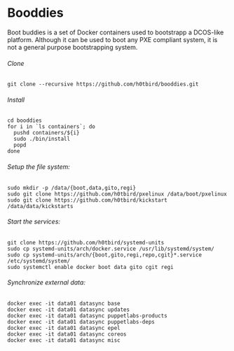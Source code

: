 # Booddies

Boot buddies is a set of Docker containers used to bootstrapp a DCOS-like platform.
Although it can be used to boot any PXE compliant system, it is not a general purpose bootstrapping system.

###### Clone
```
git clone --recursive https://github.com/h0tbird/booddies.git
```

###### Install
```
cd booddies
for i in `ls containers`; do
  pushd containers/${i}
  sudo ./bin/install
  popd
done
```

###### Setup the file system:
```
sudo mkdir -p /data/{boot,data,gito,regi}
sudo git clone https://github.com/h0tbird/pxelinux /data/boot/pxelinux
sudo git clone https://github.com/h0tbird/kickstart /data/data/kickstarts
```

###### Start the services:
```
git clone https://github.com/h0tbird/systemd-units
sudo cp systemd-units/arch/docker.service /usr/lib/systemd/system/
sudo cp systemd-units/arch/{boot,gito,regi,repo,cgit}*.service /etc/systemd/system/
sudo systemctl enable docker boot data gito cgit regi
```

###### Synchronize external data:
```
docker exec -it data01 datasync base
docker exec -it data01 datasync updates
docker exec -it data01 datasync puppetlabs-products
docker exec -it data01 datasync puppetlabs-deps
docker exec -it data01 datasync epel
docker exec -it data01 datasync coreos
docker exec -it data01 datasync misc
```

